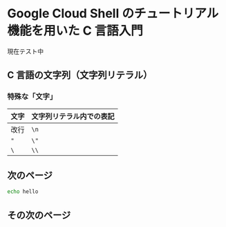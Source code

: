# Google Cloud Shell のチュートリアル機能を用いた C 言語入門

現在テスト中

## C 言語の文字列（文字列リテラル）

### 特殊な「文字」

| 文字 | 文字列リテラル内での表記  |
|-----|-----------------------|
| 改行 | `\n` |
| `"` | `\"` |
| `\` | `\\` |


## 次のページ

```bash
echo hello
```

## その次のページ

